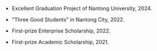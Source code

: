 - Excellent Graduation Project of Nantong University, 2024.

- "Three Good Students" in Nantong City, 2022.

- First-prize Enterprise Scholarship, 2022.

- First-prize Academic Scholarship, 2021.